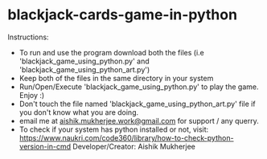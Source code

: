 # blackjack-cards-game-in-python
Instructions:
- To run and use the program download both the files (i.e 'blackjack_game_using_python.py' and 'blackjack_game_using_python_art.py')
- Keep both of the files in the same directory in your system
- Run/Open/Execute 'blackjack_game_using_python.py' to play the game. Enjoy :)
- Don't touch the file named 'blackjack_game_using_python_art.py' file if you don't know what you are doing.
- email me at aishik.mukherjee.work@gmail.com for support / any querry.
- To check if your system has python installed or not, visit: https://www.naukri.com/code360/library/how-to-check-python-version-in-cmd
Developer/Creator: Aishik Mukherjee
